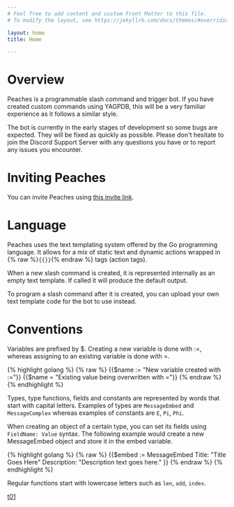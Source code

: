 ```yaml
---
# Feel free to add content and custom Front Matter to this file.
# To modify the layout, see https://jekyllrb.com/docs/themes/#overriding-theme-defaults

layout: home
title: Home

---
```


# Overview

Peaches is a programmable slash command and trigger bot. If you have created custom commands using YAGPDB, this will be a very familiar experience as it follows a similar style.

The bot is currently in the early stages of development so some bugs are expected. They will be fixed as quickly as possible. Please don't hesitate to join the Discord Support Server with any questions you have or to report any issues you encounter.

# Inviting Peaches

You can invite Peaches using [this invite link](https://discord.com/api/oauth2/authorize?client_id=1201100920189096018&permissions=1102196361408&scope=bot%20applications.commands).

# Language

Peaches uses the text templating system offered by the Go programming language. It allows for a mix of static text and dynamic actions wrapped in {% raw %}`{{}}`{% endraw %} tags (action tags).

When a new slash command is created, it is represented internally as an empty text template. If called it will produce the default output.

To program a slash command after it is created, you can upload your own text template code for the bot to use instead.

# Conventions

Variables are prefixed by $. Creating a new variable is done with :=, whereas assigning to an existing variable is done with =.

{% highlight golang %}
{% raw %}
{{$name := "New variable created with :="}}
{{$name = "Existing value being overwritten with ="}}
{% endraw %}
{% endhighlight %}

Types, type functions, fields and constants are represented by words that start with capital letters. Examples of types are `MessageEmbed` and `MessageComplex` whereas examples of constants are `E`, `Pi`, `Phi`.

When creating an object of a certain type, you can set its fields using `FieldName: Value` syntax. The following example would create a new MessageEmbed object and store it in the embed variable.

{% highlight golang %}
{% raw %}
{{$embed := MessageEmbed
    Title: "Title Goes Here"
    Description: "Description text goes here."
}}
{% endraw %}
{% endhighlight %}

Regular functions start with lowercase letters such as `len`, `add`, `index`.

[t01](/tutorials/t01)
